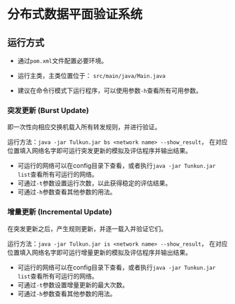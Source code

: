 # 分布式数据平面验证系统

## 运行方式

- 通过`pom.xml`文件配置必要环境。

- 运行主类，主类位置位于： `src/main/java/Main.java`

- 建议在命令行模式下运行程序，可以使用参数`-h`查看所有可用参数。

### 突发更新 (Burst Update)

即一次性向相应交换机载入所有转发规则，并进行验证。

运行方法：`java -jar Tulkun.jar bs <network name> --show_result`， 在对应位置填入网络名字即可运行突发更新的模拟及评估程序并输出结果。

- 可运行的网络可以在config目录下查看，或者执行`java -jar Tunkun.jar list`查看所有可运行的网络。
- 可通过`-t`参数设置运行次数，以此获得稳定的评估结果。
- 可通过`-h`参数查看其他参数的用法。

### 增量更新 (Incremental Update)

在突发更新之后，产生规则更新，并逐一载入并验证它们。

运行方法：`java -jar Tulkun.jar is <network name> --show_result`， 在对应位置填入网络名字即可运行增量更新的模拟及评估程序并输出结果。

- 可运行的网络可以在config目录下查看，或者执行`java -jar Tunkun.jar list`查看所有可运行的网络。
- 可通过`-t`参数设置增量更新的最大次数。
- 可通过`-h`参数查看其他参数的用法。


